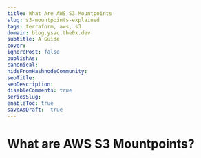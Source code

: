 ```yaml
---
title: What Are AWS S3 Mountpoints
slug: s3-mountpoints-explained
tags: terraform, aws, s3
domain: blog.ysac.the0x.dev
subtitle: A Guide
cover: 
ignorePost: false
publishAs: 
canonical: 
hideFromHashnodeCommunity: 
seoTitle: 
seoDescription: 
disableComments: true
seriesSlug:
enableToc: true
saveAsDraft:  true
---
```


# What are AWS S3 Mountpoints?
